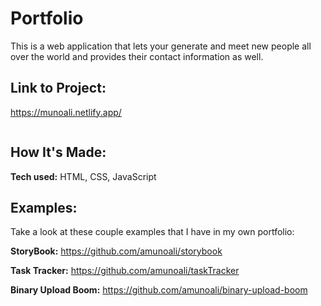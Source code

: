 
# Portfolio
This is a web application that lets your generate and meet new people all over the world and provides their contact information as well.

## Link to Project:
https://munoali.netlify.app/


<img src="https://res.cloudinary.com/amunoali/image/upload/v1664212131/portfolio_ez4i5b.png" alt=""> 



## How It's Made:

**Tech used:** HTML, CSS, JavaScript



## Examples:
Take a look at these couple examples that I have in my own portfolio:

**StoryBook:** https://github.com/amunoali/storybook

**Task Tracker:** https://github.com/amunoali/taskTracker

**Binary Upload Boom:** https://github.com/amunoali/binary-upload-boom


